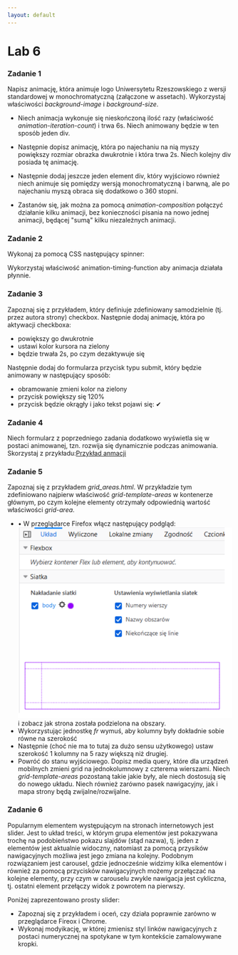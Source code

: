 ```yaml
---
layout: default
---
```


# Lab 6

### Zadanie 1
Napisz animację, która animuje logo Uniwersytetu Rzeszowskiego z wersji
standardowej w monochromatyczną (załączone w assetach). Wykorzystaj
właściwości _background-image_ i _background-size_.
- Niech animacja wykonuje się nieskończoną ilość razy (właściwość
_animation-iteration-count_) i trwa 6s. Niech animowany będzie w ten
sposób jeden div.

- Następnie dopisz animację, która po najechaniu na nią myszy
powiększy rozmiar obrazka dwukrotnie i która trwa 2s. Niech kolejny
div posiada tę animację.

- Następnie dodaj jeszcze jeden element div, który wyjściowo również
niech animuje się pomiędzy wersją monochromatyczną i barwną, ale
po najechaniu myszą obraca się dodatkowo o 360 stopni.

- Zastanów się, jak można za pomocą _animation-composition_ połączyć
działanie kilku animacji, bez konieczności pisania na nowo jednej
animacji, będącej "sumą" kilku niezależnych animacji.

### Zadanie 2

Wykonaj za pomocą CSS następujący spinner:

Wykorzystaj właściwość animation-timing-function aby animacja działała
płynnie.

### Zadanie 3
Zapoznaj się z przykładem, który definiuje zdefiniowany samodzielnie (tj.
przez autora strony) checkbox. Następnie dodaj animację, która po
aktywacji checkboxa:
- powiększy go dwukrotnie
- ustawi kolor kursora na zielony
- będzie trwała 2s, po czym dezaktywuje się

Następnie dodaj do formularza przycisk typu submit, który będzie
animowany w następujący sposób:
- obramowanie zmieni kolor na zielony
- przycisk powiększy się 120%
- przycisk będzie okrągły i jako tekst pojawi się: ✔

### Zadanie 4

Niech formularz z poprzedniego zadania dodatkowo wyświetla się w postaci
animowanej, tzn. rozwija się dynamicznie podczas animowania.
Skorzystaj z przykładu:[Przykład anmacji](https://codepen.io/ma_suwa/pen/eYdZVML)

### Zadanie 5
Zapoznaj się z przykładem _grid_areas.html_. W przykładzie tym
zdefiniowano najpierw właściwość _grid-template-areas_ w kontenerze
głównym, po czym kolejne elementy otrzymały odpowiednią wartość
właściwości _grid-area_.
- • W przeglądarce Firefox włącz następujący podgląd:
![wygląd w przeglądarce](zdjecia/wyglad.png)
i zobacz jak strona została podzielona na obszary.
- Wykorzystując jednostkę _fr_ wymuś, aby kolumny były dokładnie sobie
równe na szerokość
- Następnie (choć nie ma to tutaj za dużo sensu użytkowego) ustaw
szerokość 1 kolumny na 5 razy większą niż drugiej.
- Powróć do stanu wyjściowego. Dopisz media query, które dla
urządzeń mobilnych zmieni grid na jednokolumnowy z czterema
wierszami. Niech _grid-template-areas_ pozostaną takie jakie były, ale
niech dostosują się do nowego układu. Niech również zarówno pasek
nawigacyjny, jak i mapa strony będą zwijalne/rozwijalne.

### Zadanie 6
Popularnym elementem występującym na stronach internetowych jest
slider. Jest to układ treści, w którym grupa elementów jest pokazywana
trochę na podobieństwo pokazu slajdów (stąd nazwa), tj. jeden z
elementów jest aktualnie widoczny, natomiast za pomocą przysików
nawigacyjnych możliwa jest jego zmiana na kolejny. Podobnym
rozwiązaniem jest carousel, gdzie jednocześnie widzimy kilka elementów i
również za pomocą przycisków nawigacyjnych możemy przełączać na
kolejne elementy, przy czym w carouselu zwykle nawigacja jest cykliczna,
tj. ostatni element przełączy widok z powrotem na pierwszy.

Poniżej zaprezentowano prosty slider:
- Zapoznaj się z przykładem i oceń, czy działa poprawnie zarówno w
przeglądarce Fireox i Chrome.
- Wykonaj modyikację, w której zmienisz styl linków nawigacyjnych z
postaci numerycznej na spotykane w tym kontekście zamalowywane
kropki.
